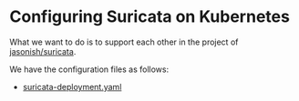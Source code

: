 # Configuring Suricata on Kubernetes

What we want to do is to support each other in the project of [jasonish/suricata](https://github.com/jasonish/docker-suricata).

We have the configuration files as follows:

- [suricata-deployment.yaml](suricata-deployment.yaml)
